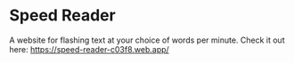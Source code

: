 # Speed Reader

A website for flashing text at your choice of words per minute.
Check it out here: https://speed-reader-c03f8.web.app/
